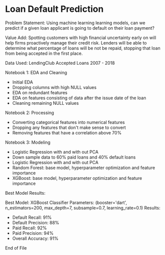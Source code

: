 # Loan Default Prediction

Problem Statement:
Using machine learning learning models, can we predict if a given loan applicant is going to default on their loan payment?

Value Add:
Spotting customers with high financial uncertainty early on will help firms proactively manage their credit risk. Lenders will be able to determine what percentage of loans will be not be repaid, stopping that loan from being accepted in the first place.

Data Used:
LendingClub Accepted Loans 2007 - 2018

Notebook 1: EDA and Cleaning
- Initial EDA
- Dropping columns with high NULL values
- EDA on redundant features
- EDA on features consisting of data after the issue date of the loan
- Cleaning remaining NULL values

Notebook 2: Processing 
- Converting categorical features into numerical features
- Dropping any features that don't make sense to convert
- Removing features that have a correlation above 70%

Notebook 3: Modeling
- Logistic Regression with and with out PCA
- Down sample data to 60% paid loans and 40% default loans
- Logistic Regression with and with out PCA
- Random Forest: base model, hyperparameter optimization and feature importance
- XGBoost: base model, hyperparameter optimization and feature importance

Best Model Results:

Best Model: XGBoost Classifier
Parameters: (booster='dart', n_estimators=200, max_depth=7, subsample=0.7, learning_rate=0.1)
Results:
- Default Recall: 91%
- Default Precision: 88%
- Paid Recall: 92%
- Paid Precision: 94%
- Overall Accuracy: 91%

End of File